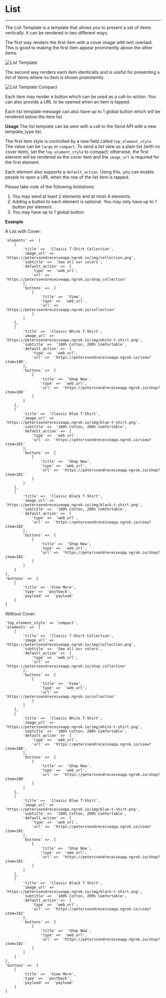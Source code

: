 # List
---
The List Template is a template that allows you to present a set of items vertically. It can be rendered in two different ways.

The first way renders the first item with a cover image with text overlaid. This is good to making the first item appear prominently above the other items.

![List Template](/images/list-template.png)

The second way renders each item identically and is useful for presenting a list of items where no item is shown prominently.

![List Template Compact](/images/list-template-compact.png)


Each item may render a button which can be used as a call-to-action. You can also provide a URL to be opened when an item is tapped.

Each list template message can also have up to 1 global button which will be rendered below the item list.

**Usage**
The list template can be sent with a call to the Send API with a new template_type list.

The first item style is controlled by a new field called `top_element_style`. The value can be `large` or `compact`. To send a list view as a plain list (with no cover item), set the `top_element_style` to compact; otherwise, the first element will be rendered as the cover item and the `image_url` is required for the first element.

Each element also supports a `default_action`. Using this, you can enable people to open a URL when the row of the list item is tapped.

Please take note of the following limitations:

1. You may send at least 2 elements and at most 4 elements.
1. Adding a button to each element is optional. You may only have up to 1 button per element.
1. You may have up to 1 global button.

**Example**

A List with Cover:
```
'elements' =>  [
    [
        'title' =>  'Classic T-Shirt Collection',
        'image_url' =>  'https://peterssendreceiveapp.ngrok.io/img/collection.png',
        'subtitle' =>  'See all our colors',
        'default_action' =>  [
            'type' =>  'web_url',
            'url' =>  'https://peterssendreceiveapp.ngrok.io/shop_collection'
        ],
        'buttons' =>  [
            [
                'title' =>  'View',
                'type' =>  'web_url',
                'url' =>  'https://peterssendreceiveapp.ngrok.io/collection'
            ]
        ]
    ],
    [
        'title' =>  'Classic White T-Shirt',
        'image_url' =>  'https://peterssendreceiveapp.ngrok.io/img/white-t-shirt.png',
        'subtitle' =>  '100% Cotton, 200% Comfortable',
        'default_action' =>  [
            'type' =>  'web_url',
            'url' =>  'https://peterssendreceiveapp.ngrok.io/view?item=100',
        ],
        'buttons' =>  [
            [
                'title' =>  'Shop Now',
                'type' =>  'web_url',
                'url' =>  'https://peterssendreceiveapp.ngrok.io/shop?item=100'              
            ]
        ]
    ],
    [
        'title' =>  'Classic Blue T-Shirt',
        'image_url' =>  'https://peterssendreceiveapp.ngrok.io/img/blue-t-shirt.png',
        'subtitle' =>  '100% Cotton, 200% Comfortable',
        'default_action' =>  [
            'type' =>  'web_url',
            'url' =>  'https://peterssendreceiveapp.ngrok.io/view?item=101'
        ],
        'buttons' =>  [
            [
                'title' =>  'Shop Now',
                'type' =>  'web_url',
                'url' =>  'https://peterssendreceiveapp.ngrok.io/shop?item=101'                     
            ]
        ]                
    ],
    [
        'title' =>  'Classic Black T-Shirt',
        'image_url' =>  'https://peterssendreceiveapp.ngrok.io/img/black-t-shirt.png',
        'subtitle' =>  '100% Cotton, 200% Comfortable',
        'default_action' =>  [
            'type' =>  'web_url',
            'url' =>  'https://peterssendreceiveapp.ngrok.io/view?item=102'
        ],
        'buttons' =>  [
            [
                'title' =>  'Shop Now',
                'type' =>  'web_url',
                'url' =>  'https://peterssendreceiveapp.ngrok.io/shop?item=102'                   
            ]
        ]                
    ]
],
'buttons' =>  [
    [
        'title' =>  'View More',
        'type' =>  'postback',
        'payload' =>  'payload'
    ]
]
```

Without Cover:
```
'top_element_style' => 'compact',
'elements' =>  [
    [
        'title' =>  'Classic T-Shirt Collection',
        'image_url' =>  'https://peterssendreceiveapp.ngrok.io/img/collection.png',
        'subtitle' =>  'See all our colors',
        'default_action' =>  [
            'type' =>  'web_url',
            'url' =>  'https://peterssendreceiveapp.ngrok.io/shop_collection'
        ],
        'buttons' =>  [
            [
                'title' =>  'View',
                'type' =>  'web_url',
                'url' =>  'https://peterssendreceiveapp.ngrok.io/collection'
            ]
        ]
    ],
    [
        'title' =>  'Classic White T-Shirt',
        'image_url' =>  'https://peterssendreceiveapp.ngrok.io/img/white-t-shirt.png',
        'subtitle' =>  '100% Cotton, 200% Comfortable',
        'default_action' =>  [
            'type' =>  'web_url',
            'url' =>  'https://peterssendreceiveapp.ngrok.io/view?item=100',
        ],
        'buttons' =>  [
            [
                'title' =>  'Shop Now',
                'type' =>  'web_url',
                'url' =>  'https://peterssendreceiveapp.ngrok.io/shop?item=100'              
            ]
        ]
    ],
    [
        'title' =>  'Classic Blue T-Shirt',
        'image_url' =>  'https://peterssendreceiveapp.ngrok.io/img/blue-t-shirt.png',
        'subtitle' =>  '100% Cotton, 200% Comfortable',
        'default_action' =>  [
            'type' =>  'web_url',
            'url' =>  'https://peterssendreceiveapp.ngrok.io/view?item=101'
        ],
        'buttons' =>  [
            [
                'title' =>  'Shop Now',
                'type' =>  'web_url',
                'url' =>  'https://peterssendreceiveapp.ngrok.io/shop?item=101'                     
            ]
        ]                
    ],
    [
        'title' =>  'Classic Black T-Shirt',
        'image_url' =>  'https://peterssendreceiveapp.ngrok.io/img/black-t-shirt.png',
        'subtitle' =>  '100% Cotton, 200% Comfortable',
        'default_action' =>  [
            'type' =>  'web_url',
            'url' =>  'https://peterssendreceiveapp.ngrok.io/view?item=102'
        ],
        'buttons' =>  [
            [
                'title' =>  'Shop Now',
                'type' =>  'web_url',
                'url' =>  'https://peterssendreceiveapp.ngrok.io/shop?item=102'                   
            ]
        ]                
    ]
],
'buttons' =>  [
    [
        'title' =>  'View More',
        'type' =>  'postback',
        'payload' =>  'payload'
    ]
]
```